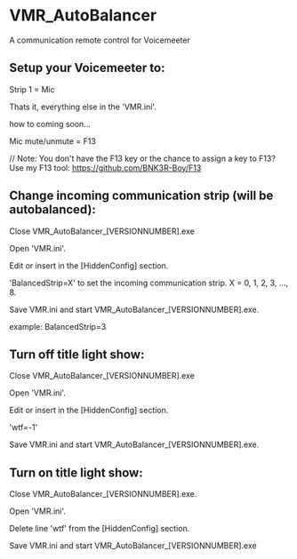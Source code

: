 # VMR_AutoBalancer
 A communication remote control for Voicemeeter
 

## Setup your Voicemeeter to:
Strip 1 = Mic

Thats it, everything else in the 'VMR.ini'.

how to coming soon...


Mic mute/unmute = F13

// Note: You don't have the F13 key or the chance to assign a key to F13? Use my F13 tool: https://github.com/BNK3R-Boy/F13



## Change incoming communication strip (will be autobalanced):


Close VMR_AutoBalancer_[VERSIONNUMBER].exe

Open 'VMR.ini'.

Edit or insert in the [HiddenConfig] section.

'BalancedStrip=X' to set the incoming communication strip. X = 0, 1, 2, 3, ..., 8.

Save VMR.ini and start VMR_AutoBalancer_[VERSIONNUMBER].exe.

example: BalancedStrip=3




## Turn off title light show:


Close VMR_AutoBalancer_[VERSIONNUMBER].exe

Open 'VMR.ini'.

Edit or insert in the [HiddenConfig] section.

'wtf=-1'

Save VMR.ini and start VMR_AutoBalancer_[VERSIONNUMBER].exe.



## Turn on title light show:


Close VMR_AutoBalancer_[VERSIONNUMBER].exe.

Open 'VMR.ini'.

Delete line 'wtf' from the [HiddenConfig] section.

Save VMR.ini and start VMR_AutoBalancer_[VERSIONNUMBER].exe
